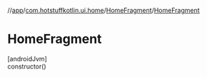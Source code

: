 //[app](../../../index.md)/[com.hotstuffkotlin.ui.home](../index.md)/[HomeFragment](index.md)/[HomeFragment](-home-fragment.md)

# HomeFragment

[androidJvm]\
constructor()

